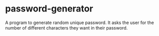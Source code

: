 # password-generator
A program to generate random unique password.
It asks the user for the number of different characters they want in their password.
